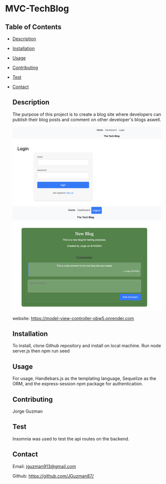 # MVC-TechBlog

 ## Table of Contents
- [Description](#description) 
- [Installation](#installation)
- [Usage](#usage)
- [Contributing](#contributing)
- [Test](#test)
- [Contact](#contact)
 

  ## Description

  The purpose of this project is to create a blog site where developers can publish their blog posts and comment on other developer's blogs aswell.

  ![alt text](image-1.png)
  ![alt text](image-2.png)
  
  website: https://model-view-controller-obw5.onrender.com
  ## Installation

  To install, clone Github repository and install on local machine. Run node server.js then npm run seed


  
  ## Usage

  For usage, Handlebars.js as the templating language, Sequelize as the ORM, and the express-session npm package for authentication.

  ## Contributing
  Jorge Guzman

  ## Test
  Insomnia was used to test the api routes on the backend. 
  
  ## Contact
  Email: jguzman913@gmail.com

  Github: https://github.com/JGuzman87/



